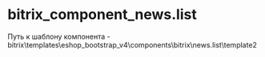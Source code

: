 # bitrix_component_news.list
Путь к шаблону компонента - bitrix\templates\eshop_bootstrap_v4\components\bitrix\news.list\template2
